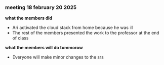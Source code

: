 ### meeting 18 february 20 2025
**what the members did**
- Ari activated the cloud stack from home because he was ill
- The rest of the members presented the work to the professor at the end of class

**what the members will do tommorow**
- Everyone will make minor changes to the srs

